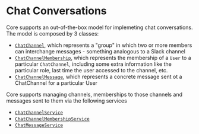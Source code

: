 # Chat Conversations

Core supports an out-of-the-box model for implemeting chat conversations. The model is composed by 3 classes:
- [`ChatChannel`](../modules/ensolvers-core-common/src/main/java/com/ensolvers/core/common/model/ChatChannel.java), which represents a "group" in which two or more members can interchange messages - something analogous to a Slack channel
- [`ChatChannelMembership`](../modules/ensolvers-core-common/src/main/java/com/ensolvers/core/common/model/ChatChannelMembership.java), which represents the membership of a `User` to a particular `ChatChannel`, including some extra information like the particular role, last time the user accessed to the channel, etc.
- [`ChatChannelMessage`](../modules/ensolvers-core-common/src/main/java/com/ensolvers/core/common/model/ChatMessage.java), which represents a concrete message sent ot a ChatChannel for a particular User

Core supports managing channels, memberships to those channels and messages sent to them via the following services
- [`ChatChannelService`](../modules/ensolvers-core-common/src/main/java/com/ensolvers/core/common/services/ChatChannelService.java) 
- [`ChatChannelMembershipService`](../modules/ensolvers-core-common/src/main/java/com/ensolvers/core/common/services/ChatChannelMembershipService.java)
- [`ChatMessageService`](../modules/ensolvers-core-common/src/main/java/com/ensolvers/core/common/services/ChatMessageService.java)
